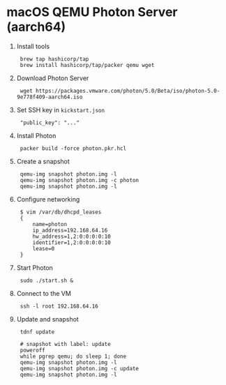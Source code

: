 # macOS QEMU Photon Server (aarch64)

1. Install tools

		brew tap hashicorp/tap
		brew install hashicorp/tap/packer qemu wget

1. Download Photon Server

		wget https://packages.vmware.com/photon/5.0/Beta/iso/photon-5.0-9e778f409-aarch64.iso

1. Set SSH key in `kickstart.json`

		"public_key": "..."

1. Install Photon

		packer build -force photon.pkr.hcl

1. Create a snapshot

		qemu-img snapshot photon.img -l
		qemu-img snapshot photon.img -c photon
		qemu-img snapshot photon.img -l

1. Configure networking

		$ vim /var/db/dhcpd_leases
		{
			name=photon
			ip_address=192.168.64.16
			hw_address=1,2:0:0:0:0:10
			identifier=1,2:0:0:0:0:10
			lease=0
		}

1. Start Photon

		sudo ./start.sh &

1. Connect to the VM

		ssh -l root 192.168.64.16

1. Update and snapshot

		tdnf update

		# snapshot with label: update
		poweroff
		while pgrep qemu; do sleep 1; done
		qemu-img snapshot photon.img -l
		qemu-img snapshot photon.img -c update
		qemu-img snapshot photon.img -l
